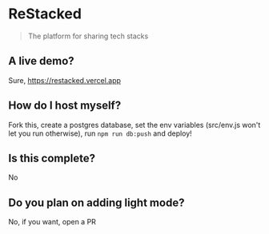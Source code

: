 # ReStacked
> The platform for sharing tech stacks

## A live demo?
Sure, https://restacked.vercel.app

## How do I host myself?
Fork this, create a postgres database, set the env variables (src/env.js won't let you run otherwise), run `npm run db:push` and deploy!

## Is this complete?
No

## Do you plan on adding light mode?
No, if you want, open a PR